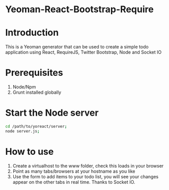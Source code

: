 Yeoman-React-Bootstrap-Require
=======================

# Introduction

This is a Yeoman generator that can be used to create a simple todo application using React, RequireJS, Twitter Bootstrap, Node and Socket IO


# Prerequisites

1. Node/Npm
2. Grunt installed globally

# Start the Node server

```Bash
cd /path/to/yoreact/server;
node server.js;
```

# How to use

1. Create a virtualhost to the www folder, check this loads in your browser
2. Point as many tabs/browsers at your hostname as you like
3. Use the form to add items to your todo list, you will see your changes appear on the other tabs in real time. Thanks to Socket IO.
